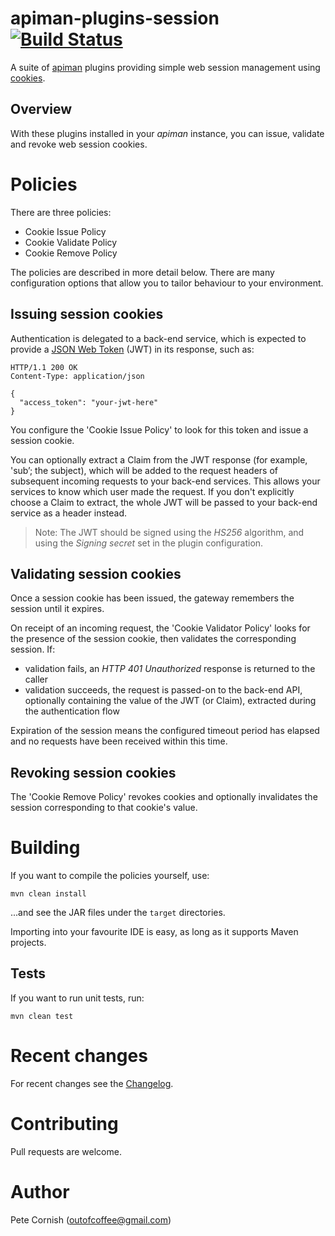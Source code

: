 # apiman-plugins-session [![Build Status](https://travis-ci.org/outofcoffee/apiman-plugins-session.svg?branch=master)](https://travis-ci.org/outofcoffee/apiman-plugins-session)

A suite of [apiman](http://apiman.io) plugins providing simple web session management using [cookies](https://tools.ietf.org/html/rfc6265).

## Overview

With these plugins installed in your _apiman_ instance, you can issue, validate and revoke web session cookies.

# Policies

There are three policies:

* Cookie Issue Policy
* Cookie Validate Policy
* Cookie Remove Policy

The policies are described in more detail below. There are many configuration options that allow you to tailor behaviour to your environment.

## Issuing session cookies

Authentication is delegated to a back-end service, which is expected to provide a [JSON Web Token](https://jwt.io) (JWT) in its response, such as:

    HTTP/1.1 200 OK
    Content-Type: application/json
    
    {
      "access_token": "your-jwt-here"
    }

You configure the 'Cookie Issue Policy' to look for this token and issue a session cookie.

You can optionally extract a Claim from the JWT response (for example, 'sub’; the subject), which will be added to the request headers of subsequent incoming requests to your back-end services. This allows your services to know which user made the request. If you don't explicitly choose a Claim to extract, the whole JWT will be passed to your back-end service as a header instead.

> Note: The JWT should be signed using the _HS256_ algorithm, and using the _Signing secret_ set in the plugin configuration.

## Validating session cookies

Once a session cookie has been issued, the gateway remembers the session until it expires.

On receipt of an incoming request, the 'Cookie Validator Policy' looks for the presence of the session cookie, then validates the corresponding session. If:

  * validation fails, an _HTTP 401 Unauthorized_ response is returned to the caller
  * validation succeeds, the request is passed-on to the back-end API, optionally containing the value of the JWT (or
  Claim), extracted during the authentication flow

Expiration of the session means the configured timeout period has elapsed and no requests have been received within this
time.

## Revoking session cookies

The 'Cookie Remove Policy' revokes cookies and optionally invalidates the session corresponding to that cookie's value.

# Building

If you want to compile the policies yourself, use:

    mvn clean install
    
...and see the JAR files under the `target` directories.

Importing into your favourite IDE is easy, as long as it supports Maven projects.

## Tests
If you want to run unit tests, run:

    mvn clean test

# Recent changes

For recent changes see the [Changelog](CHANGELOG.md).

# Contributing

Pull requests are welcome.

# Author

Pete Cornish (outofcoffee@gmail.com)
